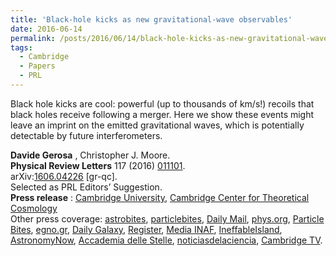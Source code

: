 ```yaml
---
title: 'Black-hole kicks as new gravitational-wave observables'
date: 2016-06-14
permalink: /posts/2016/06/14/black-hole-kicks-as-new-gravitational-wave-observables
tags:
  - Cambridge
  - Papers
  - PRL
---
```


Black hole kicks are cool: powerful (up to thousands of km/s!) recoils that black holes receive following a merger. Here we show these events might leave an imprint on the emitted gravitational waves, which is potentially detectable by future interferometers.

**Davide Gerosa** , Christopher J. Moore.  
**Physical Review Letters** 117 (2016) [011101](<http://journals.aps.org/prl/abstract/10.1103/PhysRevLett.117.011101>).  
arXiv:[1606.04226](<http://arxiv.org/abs/arXiv:1606.04226>) [gr-qc].  
Selected as PRL Editors’ Suggestion.  
**Press release** : [Cambridge University](<http://www.cam.ac.uk/research/news/using-gravitational-waves-to-catch-runaway-black-holes> "Go to http://www.cam.ac.uk/research/news/new-insights-found-in-black-hole-collisions/"), [Cambridge Center for Theoretical Cosmology](<http://www.ctc.cam.ac.uk/news/160701_newsitem.php> "Go to http://www.ctc.cam.ac.uk/news/150330_newsitem.php/")  
Other press coverage: [astrobites](<https://astrobites.org/2018/03/08/recoil-detectives-searching-for-black-hole-kicks-using-gravitational-waves/>), [particlebites](<https://particlebites.com/?p=3851>), [Daily Mail](<http://www.dailymail.co.uk/sciencetech/article-3667677/Gravitational-waves-help-astronomers-hunt-rogue-runaway-black-holes-rampage-intergalactic-space.html> "Go to http://www.sciencedaily.com/releases/2015/02/150226110448.htm"), [phys.org](<http://phys.org/news/2016-06-gravitational-runaway-black-holes.html> "Go to http://phys.org/news/2015-02-insight-black-hole-collisions.html"), [Particle Bites](<http://www.particlebites.com/?p=3851>), [egno.gr](<http://egno.gr/2016/06/varitika-kimata-nea-methodos-chrisimopoioi-ta-varitika-kimata-gia-na-sillavoi-diafevgouses-mavres-tripes/>), [Daily Galaxy](<http://www.dailygalaxy.com/my_weblog/2016/06/interstellar-monsters-supermassive-black-holes-detected-ejected-from-their-galaxy.html>), [Register](<http://www.theregister.co.uk/2016/07/01/black_hole_super_kicks_now_detectable/>), [Media INAF](<http://www.media.inaf.it/2016/07/01/buchi-neri-fuggitivi/> "Go to http://www.media.inaf.it/2015/02/27/levoluzione-di-una-binaria-di-buchi-neri/"), [IneffableIsland](<http://www.ineffableisland.com/2016/07/superkicks-heading-where-runaway-black.html>), [AstronomyNow](<http://astronomynow.com/2016/07/04/using-gravitational-waves-to-catch-runaway-intergalactic-black-holes/>), [Accademia delle Stelle](<https://www.accademiadellestelle.org/buchi-neri-in-fuga/>), [noticiasdelaciencia](<http://noticiasdelaciencia.com/not/20247/nueva-tecnica-para-detectar-agujeros-negros-errantes-mediante-ondas-gravitacionales/>), [Cambridge TV](<http://www.cambridge-tv.co.uk/davide-gerosa-black-holes/>).

